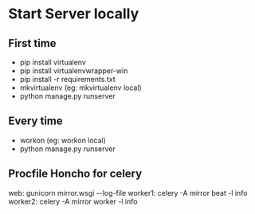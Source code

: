 # Start Server locally

## First time
* pip install virtualenv
* pip install virtualenvwrapper-win
* pip install -r requirements.txt
* mkvirtualenv <some name for the environment> (eg: mkvirtualenv local)
* python manage.py runserver

## Every time
* workon <environment name> (eg: workon local)
* python manage.py runserver

## Procfile Honcho for celery
web: gunicorn mirror.wsgi --log-file
worker1: celery -A mirror beat -l info
worker2: celery -A mirror worker -l info